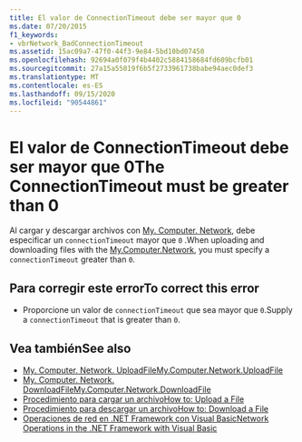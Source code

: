```yaml
---
title: El valor de ConnectionTimeout debe ser mayor que 0
ms.date: 07/20/2015
f1_keywords:
- vbrNetwork_BadConnectionTimeout
ms.assetid: 15ac09a7-47f0-44f3-9e84-5bd10bd07450
ms.openlocfilehash: 92694a0f079f4b4402c5884158684fd609bcfb01
ms.sourcegitcommit: 27a15a55019f6b5f2733961738babe94aec0def3
ms.translationtype: MT
ms.contentlocale: es-ES
ms.lasthandoff: 09/15/2020
ms.locfileid: "90544861"
---
```

# <a name="the-connectiontimeout-must-be-greater-than-0"></a><span data-ttu-id="175f3-102">El valor de ConnectionTimeout debe ser mayor que 0</span><span class="sxs-lookup"><span data-stu-id="175f3-102">The ConnectionTimeout must be greater than 0</span></span>
<span data-ttu-id="175f3-103">Al cargar y descargar archivos con [My. Computer. Network](xref:Microsoft.VisualBasic.Devices.Network), debe especificar un `connectionTimeout` mayor que `0` .</span><span class="sxs-lookup"><span data-stu-id="175f3-103">When uploading and downloading files with the [My.Computer.Network](xref:Microsoft.VisualBasic.Devices.Network), you must specify a `connectionTimeout` greater than `0`.</span></span>  
  
## <a name="to-correct-this-error"></a><span data-ttu-id="175f3-104">Para corregir este error</span><span class="sxs-lookup"><span data-stu-id="175f3-104">To correct this error</span></span>  
  
- <span data-ttu-id="175f3-105">Proporcione un valor de `connectionTimeout` que sea mayor que `0`.</span><span class="sxs-lookup"><span data-stu-id="175f3-105">Supply a `connectionTimeout` that is greater than `0`.</span></span>  
  
## <a name="see-also"></a><span data-ttu-id="175f3-106">Vea también</span><span class="sxs-lookup"><span data-stu-id="175f3-106">See also</span></span>

- [<span data-ttu-id="175f3-107">My. Computer. Network. UploadFile</span><span class="sxs-lookup"><span data-stu-id="175f3-107">My.Computer.Network.UploadFile</span></span>](xref:Microsoft.VisualBasic.Devices.Network.UploadFile%2A)
- [<span data-ttu-id="175f3-108">My. Computer. Network. DownloadFile</span><span class="sxs-lookup"><span data-stu-id="175f3-108">My.Computer.Network.DownloadFile</span></span>](xref:Microsoft.VisualBasic.Devices.Network.DownloadFile%2A)
- [<span data-ttu-id="175f3-109">Procedimiento para cargar un archivo</span><span class="sxs-lookup"><span data-stu-id="175f3-109">How to: Upload a File</span></span>](../developing-apps/programming/computer-resources/how-to-upload-a-file.md)
- [<span data-ttu-id="175f3-110">Procedimiento para descargar un archivo</span><span class="sxs-lookup"><span data-stu-id="175f3-110">How to: Download a File</span></span>](../developing-apps/programming/computer-resources/how-to-download-a-file.md)
- <span data-ttu-id="175f3-111">[Operaciones de red en .NET Framework con Visual Basic](/previous-versions/visualstudio/visual-studio-2010/ms172756(v=vs.100))</span><span class="sxs-lookup"><span data-stu-id="175f3-111">[Network Operations in the .NET Framework with Visual Basic](/previous-versions/visualstudio/visual-studio-2010/ms172756(v=vs.100))</span></span>
